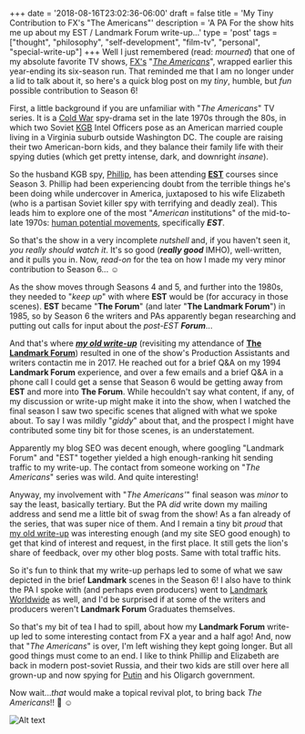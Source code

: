 +++
date = '2018-08-16T23:02:36-06:00'
draft = false
title = 'My Tiny Contribution to FX&apos;s &quot;The Americans&quot;'
description = 'A PA For the show hits me up about my EST / Landmark Forum write-up...'
type = 'post'
tags = ["thought", "philosophy", "self-development", "film-tv", "personal", "special-write-up"]
+++
Well I just remembered (read: *mourned*) that one of my absolute favorite TV shows, [FX's](https://en.wikipedia.org/wiki/FX_(TV_channel)) "[*The Americans*](https://en.wikipedia.org/wiki/The_Americans)", wrapped earlier this year-ending its six-season run.  That reminded me that I am no longer under a lid to talk about it, so here's a quick blog post on my *tiny*, humble, but *fun* possible contribution to Season 6!  <br />

First, a little background if you are unfamiliar with "*The Americans*" TV series. It is a [Cold War](https://en.wikipedia.org/wiki/Cold_War) spy-drama set in the late 1970s through the 80s, in which two Soviet [KGB](https://en.wikipedia.org/wiki/KGB) Intel Officers pose as an American married couple living in a Virginia suburb outside Washington DC. The couple are raising their two American-born kids, and they balance their family life with their spying duties (which get pretty intense, dark, and downright *insane*). <br />

So the husband KGB spy, [Phillip](https://en.wikipedia.org/wiki/Philip_Jennings_(The_Americans)), has been attending [**EST**](https://en.wikipedia.org/wiki/Erhard_Seminars_Training) courses since Season 3.  Phillip had been experiencing doubt from the terrible things he's been doing while undercover in America, juxtaposed to his wife Elizabeth (who is a partisan Soviet killer spy with terrifying and deadly zeal).  This leads him to explore one of the most "*American* institutions" of the mid-to-late 1970s: [human potential movements](https://en.wikipedia.org/wiki/Human_Potential_Movement), specifically ***EST***.  <br />

So that's the show in a very incomplete *nutshell* and, if you haven't seen it, *you really should watch it*. It's so good (***really good*** IMHO), well-written, and it pulls you in. Now, *read-on* for the tea on how I made my very minor contribution to Season 6... ☺️ <br />

As the show moves through Seasons 4 and 5, and further into the 1980s, they needed to "*keep up*" with where **EST** would be (for accuracy in those scenes).  **EST** became "**The Forum**" (and later "**The Landmark Forum**") in 1985, so by Season 6 the writers and PAs apparently began researching and putting out calls for input about the *post-EST* ***Forum***... <br />  

And that's where [***my old write-up***](https://julianwest.me/Blog/a-funny-thing-happened-after-the-forum-part-1/) (revisiting my attendance of [**The Landmark Forum**](https://en.wikipedia.org/wiki/Landmark_Worldwide#Landmark_Forum)) resulted in one of the show's Production Assistants and writers contactin me in 2017.  He reached out for a brief Q&A on my 1994 **Landmark Forum** experience, and over a few emails and a brief Q&A in a phone call I could get a sense that Season 6 would be getting away from **EST** and more into **The Forum**.  While hecouldn't say what content, if any, of my discussion or write-up might make it into the show, when I watched the final season I saw two specific scenes that aligned with what we spoke about. To say I was mildly "*giddy*" about that, and the prospect I might have contributed some tiny bit for those scenes, is an understatement. <br />

Apparently my blog SEO was decent enough, where googling "Landmark Forum" and "EST" together yielded a high enough-ranking hit sending traffic to my write-up. The contact from someone working on "*The Americans*" series was wild. And quite interesting! <br />

Anyway, my involvement with "*The Americans'*" final season was *minor* to say the least, basically tertiary.  But the PA *did* write down my mailing address and send me a little bit of swag from the show!  As a fan already of the series, that was super nice of them.  And I remain a tiny bit *proud* that [my old write-up](https://julianwest.me/Blog/a-funny-thing-happened-after-the-forum-part-1/) was interesting enough (and my site SEO good enough) to get that kind of interest and request, in the first place. It still gets the lion's share of feedback, over my other blog posts.  Same with total traffic hits.  <br /> 

So it's fun to think that my write-up perhaps led to some of what we saw depicted in the brief **Landmark** scenes in the Season 6!  I also have to think the PA I spoke with (and perhaps even producers) went to [Landmark Worldwide](https://en.wikipedia.org/wiki/Landmark_Worldwide#Landmark_Forum) as well, and I'd be surprised if at some of the writers and producers weren't **Landmark Forum** Graduates themselves. <br />  

So that's my bit of tea I had to spill, about how my **Landmark Forum** write-up led to some interesting contact from FX a year and a half ago!  And, now that "*The Americans*" is over, I'm left wishing they kept going longer.  But all good things must come to an end.  I like to think Phillip and Elizabeth are back in modern post-soviet Russia, and their two kids are still over here all grown-up and now spying for [Putin](https://en.wikipedia.org/wiki/Vladimir_Putin) and his Oligarch government.<br />

Now wait...*that* would make a topical revival plot, to bring back *The Americans*!!  🤔 ☺️ <br />

<img src="https://julianwest.me/Blog/posts/images/Americans-Apr-2017.JPG" alt="Alt text">